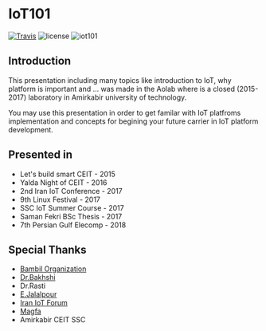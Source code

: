 # IoT101
[![Travis](https://img.shields.io/travis/bambil/IoT101.svg?style=flat-square)](https://travis-ci.org/bambil/IoT101)
![license](https://img.shields.io/github/license/bambil/IoT101.svg?style=flat-square)
![iot101](https://img.shields.io/badge/bambil-iot101-green.svg?style=flat-square)


## Introduction

This presentation including many topics like introduction to IoT, why platform is important and ...
was made in the Aolab where is a closed (2015-2017) laboratory in Amirkabir university of technology.

You may use this presentation in order to get familar with IoT platfroms implementation and concepts for
begining your future carrier in IoT platform development.

## Presented in

- Let's build smart CEIT - 2015
- Yalda Night of CEIT - 2016
- 2nd Iran IoT Conference - 2017
- 9th Linux Festival - 2017
- SSC IoT Summer Course - 2017
- Saman Fekri BSc Thesis - 2017
- 7th Persian Gulf Elecomp - 2018

## Special Thanks

- [Bambil Organization](https://bambil.github.io/)
- [Dr.Bakhshi](http://ceit.aut.ac.ir/~bakhshis/)
- Dr.Rasti
- [E.Jalalpour](http://ceit.aut.ac.ir/~jalalpour/)
- [Iran IoT Forum](http://www.iraniotforum.org/)
- [Magfa](https://magfa.com)
- Amirkabir CEIT SSC
